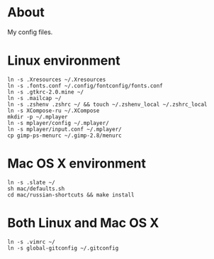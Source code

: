 About
=====

My config files.

Linux environment
=================

    ln -s .Xresources ~/.Xresources
    ln -s .fonts.conf ~/.config/fontconfig/fonts.conf
    ln -s .gtkrc-2.0.mine ~/
    ln -s .mailcap ~/
    ln -s .zshenv .zshrc ~/ && touch ~/.zshenv_local ~/.zshrc_local
    ln -s XCompose-ru ~/.XCompose
    mkdir -p ~/.mplayer
    ln -s mplayer/config ~/.mplayer/
    ln -s mplayer/input.conf ~/.mplayer/
    cp gimp-ps-menurc ~/.gimp-2.8/menurc

Mac OS X environment
====================

    ln -s .slate ~/
    sh mac/defaults.sh
    cd mac/russian-shortcuts && make install
    

Both Linux and Mac OS X
=======================

    ln -s .vimrc ~/
    ln -s global-gitconfig ~/.gitconfig
